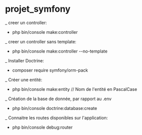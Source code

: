 # projet_symfony

_ creer un controller:
- php bin/console make:controller 

_ creer un controller sans template:
- php bin/console make:controller --no-template

_ Installer Doctrine:
- composer require symfony/orm-pack

_ Créer une entité:
- php bin/console make:entity  // Nom de l'entité en PascalCase

_ Création de la base de donnée, par rapport au .env
- php bin/console doctrine:database:create

_ Connaitre les routes disponibles sur l'application:
- php bin/console debug:router